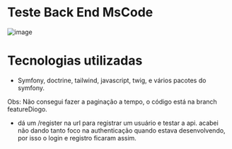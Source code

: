 # Teste Back End MsCode

![image](https://github.com/DiogoManzoli/TestBackEnd/assets/85167436/6bbf20ae-ab04-4478-96d9-900447a810bd)

# Tecnologias utilizadas
- Symfony, doctrine, tailwind, javascript, twig, e vários pacotes do symfony.

Obs: Não consegui fazer a paginação a tempo, o código está na branch featureDiogo.
 - dá um /register na url para registrar um usuário e testar a api. acabei não dando tanto foco na authenticação quando estava desenvolvendo, por isso o login e registro ficaram assim.
 
